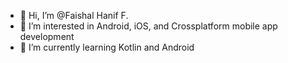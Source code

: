 - 👋 Hi, I’m @Faishal Hanif F.
- 👀 I’m interested in Android, iOS, and Crossplatform mobile app development
- 🌱 I’m currently learning Kotlin and Android

<!---
Faishal-Hanif-F/Faishal-Hanif-F is a ✨ special ✨ repository because its `README.md` (this file) appears on your GitHub profile.
You can click the Preview link to take a look at your changes.
--->

